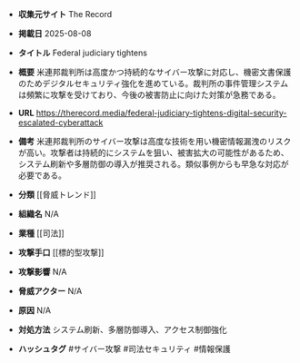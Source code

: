 - **収集元サイト**
The Record

- **掲載日**
2025-08-08

- **タイトル**
Federal judiciary tightens

- **概要**
米連邦裁判所は高度かつ持続的なサイバー攻撃に対応し、機密文書保護のためデジタルセキュリティ強化を進めている。裁判所の事件管理システムは頻繁に攻撃を受けており、今後の被害防止に向けた対策が急務である。

- **URL**
https://therecord.media/federal-judiciary-tightens-digital-security-escalated-cyberattack

- **備考**
米連邦裁判所のサイバー攻撃は高度な技術を用い機密情報漏洩のリスクが高い。攻撃者は持続的にシステムを狙い、被害拡大の可能性があるため、システム刷新や多層防御の導入が推奨される。類似事例からも早急な対応が必要である。

- **分類**
[[脅威トレンド]]

- **組織名**
N/A

- **業種**
[[司法]]

- **攻撃手口**
[[標的型攻撃]]

- **攻撃影響**
N/A

- **脅威アクター**
N/A

- **原因**
N/A

- **対処方法**
システム刷新、多層防御導入、アクセス制御強化

- **ハッシュタグ**
#サイバー攻撃 #司法セキュリティ #情報保護
